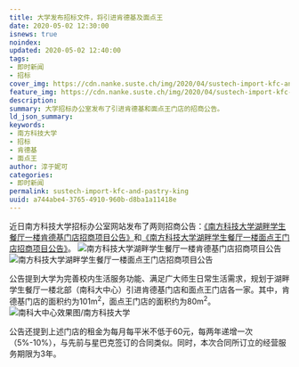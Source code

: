 ```yaml
---
title: 大学发布招标文件，将引进肯德基及面点王
date: 2020-05-02 12:30:00
isnews: true
noindex:
updated: 2020-05-02 12:40:00
tags:
- 即时新闻
- 招标
cover_img: https://cdn.nanke.suste.ch/img/2020/04/sustech-import-kfc-and-pastry-king/banner.png
feature_img: https://cdn.nanke.suste.ch/img/2020/04/sustech-import-kfc-and-pastry-king/banner.png
description:
summary: 大学招标办公室发布了引进肯德基和面点王门店的招商公告。
ld_json_summary:
keywords:
- 南方科技大学
- 招标
- 肯德基
- 面点王
author: 淳于妮可
categories:
- 即时新闻
permalink: sustech-import-kfc-and-pastry-king
uuid: a744abe4-3765-4910-960b-d8ba1a11418e
---
```


近日南方科技大学招标办公室网站发布了两则招商公告：[《南方科技大学湖畔学生餐厅一楼肯德基门店招商项目公告》](https://biddingoffice.sustc.edu.cn/importNotice/news/id/4966/pid/26)和[《南方科技大学湖畔学生餐厅一楼面点王门店招商项目公告》](https://biddingoffice.sustc.edu.cn/importNotice/news/sort_id/44/id/4967/pid/26)。
![南方科技大学湖畔学生餐厅一楼肯德基门店招商项目公告](https://cdn.nanke.suste.ch/img/2020/04/sustech-import-kfc-and-pastry-king/kfc.png)
![南方科技大学湖畔学生餐厅一楼面点王门店招商项目公告](https://cdn.nanke.suste.ch/img/2020/04/sustech-import-kfc-and-pastry-king/miandianwang.png)

公告提到大学为完善校内生活服务功能、满足广大师生日常生活需求，规划于湖畔学生餐厅一楼北部（南科大中心）引进肯德基门店和面点王门店各一家。其中，肯德基门店的面积约为101m<sup>2</sup>，面点王门店的面积约为80m<sup>2</sup>。
![南科大中心效果图/南方科技大学](https://cdn.nanke.suste.ch/img/project/sustech-plan/img/phase2/学院/p2-academic-2.jpg)

公告还提到上述门店的租金为每月每平米不低于60元，每两年递增一次（5%-10%），与先前与星巴克签订的合同类似。同时，本次合同所订立的经营服务期限为3年。
